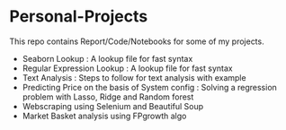 # Personal-Projects
This repo contains Report/Code/Notebooks for some of my projects.

* Seaborn Lookup : A lookup file for fast syntax
* Regular Expression Lookup : A lookup file for fast syntax
* Text Analysis : Steps to follow for text analysis with example
* Predicting Price on the basis of System config : Solving a regression problem with Lasso, Ridge and Random forest
* Webscraping using Selenium and Beautiful Soup
* Market Basket analysis using FPgrowth algo
